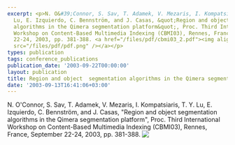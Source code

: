 ```yaml
---
excerpt: <p>N. O&#39;Connor, S. Sav, T. Adamek, V. Mezaris, I. Kompatsiaris, T. Y.
  Lu, E. Izquierdo, C. Bennström, and J. Casas, &quot;Region and object segmentation
  algorithms in the Qimera segmentation platform&quot;, Proc. Third International
  Workshop on Content-Based Multimedia Indexing (CBMI03), Rennes, France, September
  22-24, 2003, pp. 381-388. <a href="/files/pdf/cbmi03_2.pdf"><img align="top" border="0"
  src="/files/pdf/pdf.png" /></a></p>
types: publication
tags: conference_publications
publication_date: '2003-09-22T00:00:00'
layout: publication
title: Region and object  segmentation algorithms in the Qimera segmentation platform
date: '2003-09-13T16:41:06+03:00'
---
```

<p>N. O&#39;Connor, S. Sav, T. Adamek, V. Mezaris, I. Kompatsiaris, T. Y. Lu, E. Izquierdo, C. Bennström, and J. Casas, &quot;Region and object segmentation algorithms in the Qimera segmentation platform&quot;, Proc. Third International Workshop on Content-Based Multimedia Indexing (CBMI03), Rennes, France, September 22-24, 2003, pp. 381-388. <a href="/files/pdf/cbmi03_2.pdf"><img align="top" border="0" src="/files/pdf/pdf.png" /></a></p>
